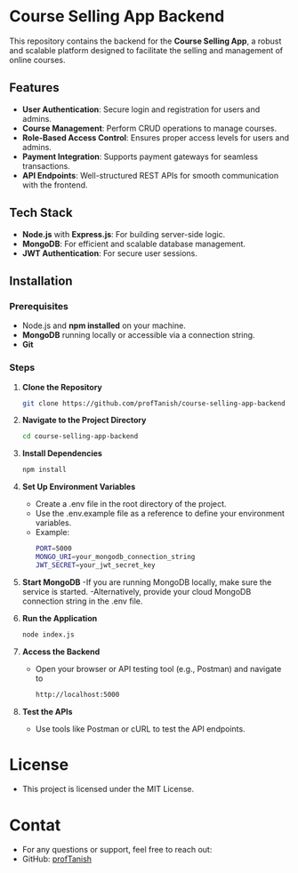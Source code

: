 # Course Selling App Backend  

This repository contains the backend for the **Course Selling App**, a robust and scalable platform designed to facilitate the selling and management of online courses.  

## Features  
- **User Authentication**: Secure login and registration for users and admins.  
- **Course Management**: Perform CRUD operations to manage courses.  
- **Role-Based Access Control**: Ensures proper access levels for users and admins.  
- **Payment Integration**: Supports payment gateways for seamless transactions.  
- **API Endpoints**: Well-structured REST APIs for smooth communication with the frontend.  

## Tech Stack  
- **Node.js** with **Express.js**: For building server-side logic.  
- **MongoDB**: For efficient and scalable database management.  
- **JWT Authentication**: For secure user sessions.  

## Installation  

### Prerequisites  
- Node.js and **npm installed** on your machine.  
- **MongoDB** running locally or accessible via a connection string.
- **Git** 

### Steps  
1. **Clone the Repository**  
   ```bash  
   git clone https://github.com/profTanish/course-selling-app-backend
   
2. **Navigate to the Project Directory**
   ```bash
   cd course-selling-app-backend  

3. **Install Dependencies**
   ```bash
   npm install

4. **Set Up Environment Variables**
   - Create a .env file in the root directory of the project.
   - Use the .env.example file as a reference to define your environment variables.
   - Example:
     ```bash
     PORT=5000
     MONGO_URI=your_mongodb_connection_string 
     JWT_SECRET=your_jwt_secret_key

5. **Start MongoDB**
   -If you are running MongoDB locally, make sure the service is started.
   -Alternatively, provide your cloud MongoDB connection string in the .env file.

6. **Run the Application**
   ```bash
   node index.js

7. **Access the Backend**
   - Open your browser or API testing tool (e.g., Postman) and navigate to
     ```bash
     http://localhost:5000
8. **Test the APIs**
   - Use tools like Postman or cURL to test the API endpoints.
  
# License
- This project is licensed under the MIT License.

# Contat
- For any questions or support, feel free to reach out:
- GitHub: [profTanish](https://github.com/profTanish)
